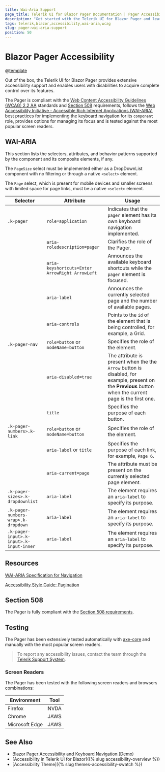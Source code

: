 ```yaml
---
title: Wai-Aria Support
page_title: Telerik UI for Blazor Pager Documentation | Pager Accessibility
description: "Get started with the Telerik UI for Blazor Pager and learn about its accessibility support for WAI-ARIA, Section 508, and WCAG 2.2."
tags: telerik,blazor,accessibility,wai-aria,wcag
slug: pager-wai-aria-support 
position: 50 
---
```


# Blazor Pager Accessibility

@[template](/_contentTemplates/common/parameters-table-styles.md#table-layout)



Out of the box, the Telerik UI for Blazor Pager provides extensive accessibility support and enables users with disabilities to acquire complete control over its features.


The Pager is compliant with the [Web Content Accessibility Guidelines (WCAG) 2.2 AA](https://www.w3.org/TR/WCAG22/) standards and [Section 508](https://www.section508.gov/) requirements, follows the [Web Accessibility Initiative - Accessible Rich Internet Applications (WAI-ARIA)](https://www.w3.org/WAI/ARIA/apg/) best practices for implementing the [keyboard navigation](#keyboard-navigation) for its `component` role, provides options for managing its focus and is tested against the most popular screen readers.

## WAI-ARIA


This section lists the selectors, attributes, and behavior patterns supported by the component and its composite elements, if any.


The `PageSize` select must be implemented either as a DropDownList component with no filtering or through a native `<select>` element.


The `Page` select, which is present for mobile devices and smaller screens with limited space for page links, must be a native `<select>` element.

| Selector | Attribute | Usage |
| -------- | --------- | ----- |
| `.k-pager` | `role=application` | Indicates that the `pager` element has its own keyboard navigation implemented. |
|  | `aria-roledescription=pager` | Clarifies the role of the Pager. |
|  | `aria-keyshortcuts=Enter ArrowRight ArrowLeft` | Announces the available keyboard shortcuts while the `pager` element is focused. |
|  | `aria-label` | Announces the currently selected page and the number of available pages. |
|  | `aria-controls` | Points to the `id` of the element that is being controlled, for example, a Grid. |
| `.k-pager-nav` | `role=button` or `nodeName=button` | Specifies the role of the element. |
|  | `aria-disabled=true` | The attribute is present when the the `Arrow` button is disabled, for example, present on the **Previous** button when the current page is the first one. |
|  | `title` | Specifies the purpose of each button. |
| `.k-pager-numbers>.k-link` | `role=button` or `nodeName=button` | Specifies the role of the element. |
|  | `aria-label` or `title` | Specifies the purpose of each link, for example, `Page 6`. |
|  | `aria-current=page` | The attribute must be present on the currently selected page element. |
| `.k-pager-sizes>.k-dropdownlist` | `aria-label` | The element requires an `aria-label` to specify its purpose. |
| `.k-pager-numbers-wrap>.k-dropdown` | `aria-label` | The element requires an `aria-label` to specify its purpose. |
| `.k-pager-input>.k-input>.k-input-inner` | `aria-label` | The element requires an `aria-label` to specify its purpose. |

## Resources

[WAI-ARIA Specification for Navigation](https://www.w3.org/TR/wai-aria-1.2/#navigation)

[Accessibility Style Guide: Pagination](https://a11y-style-guide.com/style-guide/section-navigation.html#kssref-navigation-pagination)

## Section 508


The Pager is fully compliant with the [Section 508 requirements](http://www.section508.gov/).

## Testing


The Pager has been extensively tested automatically with [axe-core](https://github.com/dequelabs/axe-core) and manually with the most popular screen readers.

> To report any accessibility issues, contact the team through the [Telerik Support System](https://www.telerik.com/account/support-center).

### Screen Readers


The Pager has been tested with the following screen readers and browsers combinations:

| Environment | Tool |
| ----------- | ---- |
| Firefox | NVDA |
| Chrome | JAWS |
| Microsoft Edge | JAWS |



## See Also

* [Blazor Pager Accessibility and Keyboard Navigation (Demo)](https://demos.telerik.com/blazor-ui/pager/keyboard-navigation)
* [Accessibility in Telerik UI for Blazor]({% slug accessibility-overview %})
* [Accessibility Theme]({% slug themes-accessibility-swatch %})
